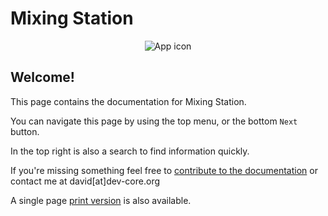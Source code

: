 # Mixing Station

<div style="text-align: center;">
<img src="assets/ms.png" alt="App icon" style="max-width: 200px;">
</div>

<h2>Welcome!</h2>

This page contains the documentation for Mixing Station.

You can navigate this page by using the top menu, or the bottom `Next` button.

In the top right is also a search to find information quickly.


If you're missing something feel free
to [contribute to the documentation](https://github.com/davidgiga1993/mixing-station-docs) or contact me at david[at]dev-core.org

A single page [print version](print_page/) is also available.